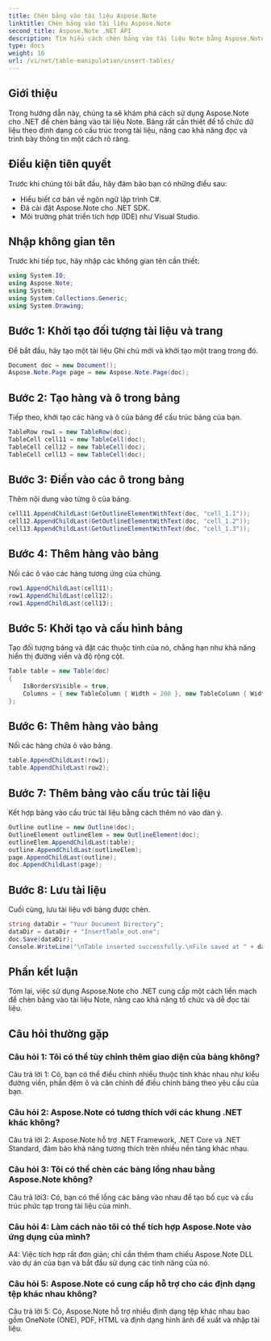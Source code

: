 ```yaml
---
title: Chèn bảng vào tài liệu Aspose.Note
linktitle: Chèn bảng vào tài liệu Aspose.Note
second_title: Aspose.Note .NET API
description: Tìm hiểu cách chèn bảng vào tài liệu Note bằng Aspose.Note for .NET. Sắp xếp dữ liệu liền mạch để cải thiện khả năng đọc và trình bày.
type: docs
weight: 16
url: /vi/net/table-manipulation/insert-tables/
---
```

## Giới thiệu

Trong hướng dẫn này, chúng ta sẽ khám phá cách sử dụng Aspose.Note cho .NET để chèn bảng vào tài liệu Note. Bảng rất cần thiết để tổ chức dữ liệu theo định dạng có cấu trúc trong tài liệu, nâng cao khả năng đọc và trình bày thông tin một cách rõ ràng.

## Điều kiện tiên quyết

Trước khi chúng tôi bắt đầu, hãy đảm bảo bạn có những điều sau:
- Hiểu biết cơ bản về ngôn ngữ lập trình C#.
- Đã cài đặt Aspose.Note cho .NET SDK.
- Môi trường phát triển tích hợp (IDE) như Visual Studio.

## Nhập không gian tên

Trước khi tiếp tục, hãy nhập các không gian tên cần thiết:
```csharp
using System.IO;
using Aspose.Note;
using System;
using System.Collections.Generic;
using System.Drawing;
```

## Bước 1: Khởi tạo đối tượng tài liệu và trang

Để bắt đầu, hãy tạo một tài liệu Ghi chú mới và khởi tạo một trang trong đó.
```csharp
Document doc = new Document();
Aspose.Note.Page page = new Aspose.Note.Page(doc);
```

## Bước 2: Tạo hàng và ô trong bảng

Tiếp theo, khởi tạo các hàng và ô của bảng để cấu trúc bảng của bạn.
```csharp
TableRow row1 = new TableRow(doc);
TableCell cell11 = new TableCell(doc);
TableCell cell12 = new TableCell(doc);
TableCell cell13 = new TableCell(doc);
```

## Bước 3: Điền vào các ô trong bảng

Thêm nội dung vào từng ô của bảng.
```csharp
cell11.AppendChildLast(GetOutlineElementWithText(doc, "cell_1.1"));
cell12.AppendChildLast(GetOutlineElementWithText(doc, "cell_1.2"));
cell13.AppendChildLast(GetOutlineElementWithText(doc, "cell_1.3"));
```

## Bước 4: Thêm hàng vào bảng

Nối các ô vào các hàng tương ứng của chúng.
```csharp
row1.AppendChildLast(cell11);
row1.AppendChildLast(cell12);
row1.AppendChildLast(cell13);
```

## Bước 5: Khởi tạo và cấu hình bảng

Tạo đối tượng bảng và đặt các thuộc tính của nó, chẳng hạn như khả năng hiển thị đường viền và độ rộng cột.
```csharp
Table table = new Table(doc)
{
    IsBordersVisible = true,
    Columns = { new TableColumn { Width = 200 }, new TableColumn { Width = 200 }, new TableColumn { Width = 200 } }
};
```

## Bước 6: Thêm hàng vào bảng

Nối các hàng chứa ô vào bảng.
```csharp
table.AppendChildLast(row1);
table.AppendChildLast(row2);
```

## Bước 7: Thêm bảng vào cấu trúc tài liệu

Kết hợp bảng vào cấu trúc tài liệu bằng cách thêm nó vào dàn ý.
```csharp
Outline outline = new Outline(doc);
OutlineElement outlineElem = new OutlineElement(doc);
outlineElem.AppendChildLast(table);
outline.AppendChildLast(outlineElem);
page.AppendChildLast(outline);
doc.AppendChildLast(page);
```

## Bước 8: Lưu tài liệu

Cuối cùng, lưu tài liệu với bảng được chèn.
```csharp
string dataDir = "Your Document Directory";
dataDir = dataDir + "InsertTable_out.one";
doc.Save(dataDir);
Console.WriteLine("\nTable inserted successfully.\nFile saved at " + dataDir);
```

## Phần kết luận

Tóm lại, việc sử dụng Aspose.Note cho .NET cung cấp một cách liền mạch để chèn bảng vào tài liệu Note, nâng cao khả năng tổ chức và dễ đọc tài liệu.

## Câu hỏi thường gặp

### Câu hỏi 1: Tôi có thể tùy chỉnh thêm giao diện của bảng không?

Câu trả lời 1: Có, bạn có thể điều chỉnh nhiều thuộc tính khác nhau như kiểu đường viền, phần đệm ô và căn chỉnh để điều chỉnh bảng theo yêu cầu của bạn.

### Câu hỏi 2: Aspose.Note có tương thích với các khung .NET khác không?

Câu trả lời 2: Aspose.Note hỗ trợ .NET Framework, .NET Core và .NET Standard, đảm bảo khả năng tương thích trên nhiều nền tảng khác nhau.

### Câu hỏi 3: Tôi có thể chèn các bảng lồng nhau bằng Aspose.Note không?

Câu trả lời3: Có, bạn có thể lồng các bảng vào nhau để tạo bố cục và cấu trúc phức tạp trong tài liệu của mình.

### Câu hỏi 4: Làm cách nào tôi có thể tích hợp Aspose.Note vào ứng dụng của mình?

A4: Việc tích hợp rất đơn giản; chỉ cần thêm tham chiếu Aspose.Note DLL vào dự án của bạn và bắt đầu sử dụng các tính năng của nó.

### Câu hỏi 5: Aspose.Note có cung cấp hỗ trợ cho các định dạng tệp khác nhau không?

Câu trả lời 5: Có, Aspose.Note hỗ trợ nhiều định dạng tệp khác nhau bao gồm OneNote (ONE), PDF, HTML và định dạng hình ảnh để xuất và nhập tài liệu.